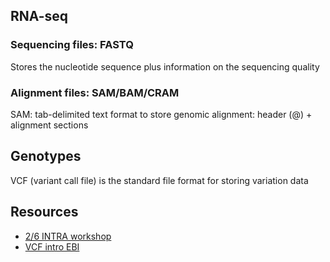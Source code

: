 ## RNA-seq

### Sequencing files: FASTQ

Stores the nucleotide sequence plus information on the sequencing quality

### Alignment files: SAM/BAM/CRAM

SAM: tab-delimited text format to store genomic alignment: header (@) + alignment sections

## Genotypes

VCF (variant call file) is the standard file format for storing variation data


## Resources

* [2/6 INTRA workshop](https://www.youtube.com/watch?v=rB9-xj8Q1gU&t=14s)
* [VCF intro EBI](https://www.ebi.ac.uk/training/online/courses/human-genetic-variation-introduction/variant-identification-and-analysis/understanding-vcf-format/)
